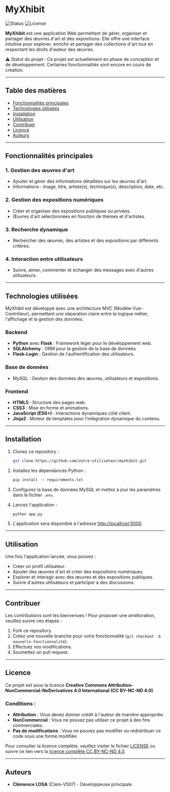 # MyXhibit

![Status](https://img.shields.io/badge/status-WIP%20(Work%20in%20Progress)-yellow.svg)
![License](https://img.shields.io/badge/license-CC--BY--NC--ND--4.0-blue.svg)

**MyXhibit** est une application Web permettant de gérer, organiser et partager des œuvres d'art et des expositions. Elle offre une interface intuitive pour explorer, enrichir et partager des collections d'art tout en respectant les droits d'auteur des œuvres.

⚠️ Statut du projet : Ce projet est actuellement en phase de conception et de développement. Certaines fonctionnalités sont encore en cours de création.

---

## Table des matières
- [Fonctionnalités principales](#fonctionnalités-principales)
- [Technologies utilisées](#technologies-utilisées)
- [Installation](#installation)
- [Utilisation](#utilisation)
- [Contribuer](#contribuer)
- [Licence](#licence)
- [Auteurs](#auteurs)

---

## Fonctionnalités principales

### 1. Gestion des œuvres d'art
- Ajouter et gérer des informations détaillées sur les œuvres d'art.
- Informations : image, titre, artiste(s), technique(s), description, date, etc.

### 2. Gestion des expositions numériques
- Créer et organiser des expositions publiques ou privées.
- Œuvres d'art sélectionnées en fonction de thèmes et d'artistes.

### 3. Recherche dynamique
- Rechercher des œuvres, des artistes et des expositions par différents critères.

### 4. Interaction entre utilisateurs
- Suivre, aimer, commenter et échanger des messages avec d'autres utilisateurs.

---

## Technologies utilisées

MyXhibit est développé avec une architecture MVC (Modèle-Vue-Contrôleur), permettant une séparation claire entre la logique métier, l'affichage et la gestion des données.

### Backend
- **Python** avec **Flask** : Framework léger pour le développement web.
- **SQLAlchemy** : ORM pour la gestion de la base de données
- **Flask-Login** : Gestion de l'authentification des utilisateurs.

### Base de données
- MySQL : Gestion des données des œuvres, utilisateurs et expositions.

### Frontend
- **HTML5** : Structure des pages web.
- **CSS3** : Mise en forme et animations.
- **JavaScript (ES6+)** : Interactions dynamiques côté client.
- **Jinja2** : Moteur de templates pour l'intégration dynamique du contenu.

---

## Installation

1. Clonez ce repository :
   ```bash
   git clone https://github.com/votre-utilisateur/myxhibit.git
   ```

2. Installez les dépendances Python :
   ```bash
   pip install -r requirements.txt
   ```

3. Configurez la base de données MySQL et mettez à jour les paramètres dans le fichier `.env`.

4. Lancez l'application :
   ```bash
   python app.py
   ```

5. L'application sera disponible à l'adresse [http://localhost:5000](http://localhost:5000).

---

## Utilisation

Une fois l'application lancée, vous pouvez :
- Créer un profil utilisateur.
- Ajouter des œuvres d'art et créer des expositions numériques.
- Explorer et interagir avec des œuvres et des expositions publiques.
- Suivre d'autres utilisateurs et participer à des discussions.

---

## Contribuer

Les contributions sont les bienvenues ! Pour proposer une amélioration, veuillez suivre ces étapes :

1. Fork ce repository.
2. Créez une nouvelle branche pour votre fonctionnalité (`git checkout -b nouvelle-fonctionnalité`).
3. Effectuez vos modifications.
4. Soumettez un pull request.

---

## Licence

Ce projet est sous la licence **Creative Commons Attribution-NonCommercial-NoDerivatives 4.0 International (CC BY-NC-ND 4.0)**.

### Conditions :
- **Attribution** : Vous devez donner crédit à l'auteur de manière appropriée.
- **NonCommercial** : Vous ne pouvez pas utiliser ce projet à des fins commerciales.
- **Pas de modifications** : Vous ne pouvez pas modifier ou redistribuer ce code sous une forme modifiée.

Pour consulter la licence complète, veuillez visiter le fichier [LICENSE](./LICENSE) ou suivre ce lien vers la [licence complète CC BY-NC-ND 4.0](https://creativecommons.org/licenses/by-nc-nd/4.0/).

---

## Auteurs

- **Clémence LOSA** (Clem-V507) - Développeuse principale
